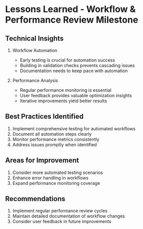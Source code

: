 # Lessons Learned - Workflow & Performance Review Milestone

## Technical Insights
1. Workflow Automation
   - Early testing is crucial for automation success
   - Building in validation checks prevents cascading issues
   - Documentation needs to keep pace with automation

2. Performance Analysis
   - Regular performance monitoring is essential
   - User feedback provides valuable optimization insights
   - Iterative improvements yield better results

## Best Practices Identified
1. Implement comprehensive testing for automated workflows
2. Document all automation steps clearly
3. Monitor performance metrics consistently
4. Address issues promptly when identified

## Areas for Improvement
1. Consider more automated testing scenarios
2. Enhance error handling in workflows
3. Expand performance monitoring coverage

## Recommendations
1. Implement regular performance review cycles
2. Maintain detailed documentation of workflow changes
3. Consider user feedback in future improvements